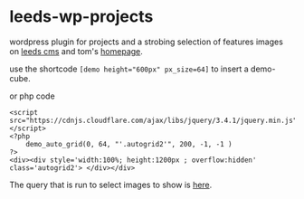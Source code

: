 # leeds-wp-projects

wordpress plugin for projects and a strobing selection of features images on [leeds cms](https://vcg.leeds.ac.uk/) and tom's [homepage](https://twak.org).

use the shortcode `[demo height="600px" px_size=64]` to insert a demo-cube.

or php code 

```
<script src="https://cdnjs.cloudflare.com/ajax/libs/jquery/3.4.1/jquery.min.js"></script>
<?php
	demo_auto_grid(0, 64, "'.autogrid2'", 200, -1, -1 )
?>
<div><div style='width:100%; height:1200px ; overflow:hidden' class='autogrid2'> </div></div>
```

The query that is run to select images to show is [here](https://github.com/twak/leeds-wp-projects/blob/master/lib/demo.php#L11).


